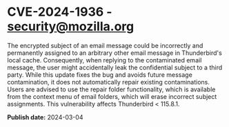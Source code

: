 # CVE-2024-1936 - security@mozilla.org

The encrypted subject of an email message could be incorrectly and permanently assigned to an arbitrary other email message in Thunderbird's local cache. Consequently, when replying to the contaminated email message, the user might accidentally leak the confidential subject to a third party. While this update fixes the bug and avoids future message contamination, it does not automatically repair existing contaminations. Users are advised to use the repair folder functionality, which is available from the context menu of email folders, which will erase incorrect subject assignments. This vulnerability affects Thunderbird < 115.8.1.

**Publish date:** 2024-03-04

